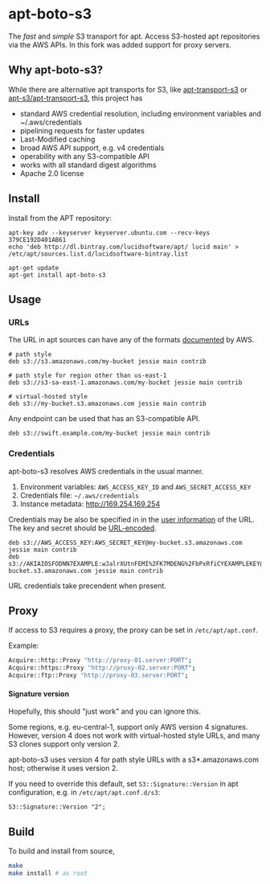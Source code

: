 # apt-boto-s3

The *fast* and *simple* S3 transport for apt. Access S3-hosted apt repositories via the AWS APIs.
In this fork was added support for proxy servers.

## Why apt-boto-s3?

While there are alternative apt transports for S3, like [apt-transport-s3](https://github.com/BashtonLtd/apt-transport-s3) or [apt-s3/apt-transport-s3](https://github.com/castlabs/apt-s3), this project has

* standard AWS credential resolution, including environment variables and ~/.aws/credentials
* pipelining requests for faster updates
* Last-Modified caching
* broad AWS API support, e.g. v4 credentials
* operability with any S3-compatible API
* works with all standard digest algorithms
* Apache 2.0 license

## Install

Install from the APT repository:

```
apt-key adv --keyserver keyserver.ubuntu.com --recv-keys 379CE192D401AB61
echo 'deb http://dl.bintray.com/lucidsoftware/apt/ lucid main' > /etc/apt/sources.list.d/lucidsoftware-bintray.list

apt-get update
apt-get install apt-boto-s3
```

## Usage

### URLs

The URL in apt sources can have any of the formats [documented](http://docs.aws.amazon.com/AmazonS3/latest/dev/UsingBucket.html#access-bucket-intro) by AWS.

```
# path style
deb s3://s3.amazonaws.com/my-bucket jessie main contrib

# path style for region other than us-east-1
deb s3://s3-sa-east-1.amazonaws.com/my-bucket jessie main contrib

# virtual-hosted style
deb s3://my-bucket.s3.amazonaws.com jessie main contrib
```

Any endpoint can be used that has an S3-compatible API.

```
deb s3://swift.example.com/my-bucket jessie main contrib
```

### Credentials

apt-boto-s3 resolves AWS credentials in the usual manner.

1. Environment variables: `AWS_ACCESS_KEY_ID` and `AWS_SECRET_ACCESS_KEY`
1. Credentials file: `~/.aws/credentials`
1. Instance metadata: http://169.254.169.254

Credentials may be also be specified in in the [user information](https://tools.ietf.org/html/rfc3986#section-3.2.1) of the URL. The key and secret should be [URL-encoded](https://tools.ietf.org/html/rfc3986#section-2.1).

```
deb s3://AWS_ACCESS_KEY:AWS_SECRET_KEY@my-bucket.s3.amazonaws.com jessie main contrib
deb s3://AKIAIOSFODNN7EXAMPLE:wJalrXUtnFEMI%2FK7MDENG%2FbPxRfiCYEXAMPLEKEY@my-bucket.s3.amazonaws.com jessie main contrib
```

URL credentials take precendent when present.

## Proxy
If access to S3 requires a proxy, the proxy can be set in `/etc/apt/apt.conf`.

Example:
```sh
Acquire::http::Proxy "http://proxy-01.server:PORT";
Acquire::https::Proxy "http://proxy-02.server:PORT";
Acquire::ftp::Proxy "http://proxy-03.server:PORT";
```

#### Signature version

Hopefully, this should "just work" and you can ignore this.

Some regions, e.g. eu-central-1, support only AWS version 4 signatures. However, version 4 does not work with virtual-hosted style URLs, and many S3 clones support only version 2.

apt-boto-s3 uses version 4 for path style URLs with a s3*.amazonaws.com host; otherwise it uses version 2.

If you need to override this default, set `S3::Signature::Version` in apt configuration, e.g. in `/etc/apt/apt.conf.d/s3`:

```
S3::Signature::Version "2";
```

## Build
To build and install from source,

```sh
make
make install # as root
```
